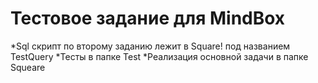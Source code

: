 # Тестовое задание для MindBox

*Sql скрипт по второму заданию лежит в Square! под названием TestQuery
*Тесты в папке Test
*Реализация основной задачи в папке Squeare
